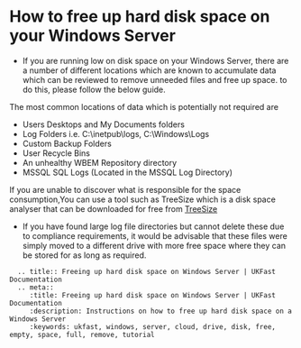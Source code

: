 # How to free up hard disk space on your Windows Server

* If you are running low on disk space on your Windows Server, there are a number of different locations which are known to accumulate data which can be reviewed to remove unneeded files and free up space. to do this, please follow the below guide.

The most common locations of data which is potentially not required are 
* Users Desktops and My Documents folders
* Log Folders i.e. C:\inetpub\logs, C:\Windows\Logs
* Custom Backup Folders
* User Recycle Bins
* An unhealthy WBEM Repository directory
* MSSQL SQL Logs (Located in the MSSQL Log Directory)
    

If you are unable to discover what is responsible for the space consumption,You can use a tool such as TreeSize which is a disk space analyser that can be downloaded for free from 
[TreeSize](http://www.jam-software.de/treesize_free/?language=EN)

* If you have found large log file directories but cannot delete these due to compliance requirements, it would be advisable that these files were simply moved to a different drive with more free space where they can be stored for as long as required.

```eval_rst
  .. title:: Freeing up hard disk space on Windows Server | UKFast Documentation
  .. meta::
     :title: Freeing up hard disk space on Windows Server | UKFast Documentation
     :description: Instructions on how to free up hard disk space on a Windows Server
     :keywords: ukfast, windows, server, cloud, drive, disk, free, empty, space, full, remove, tutorial
